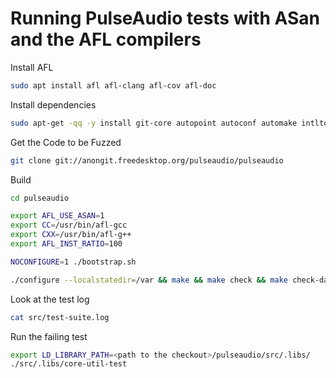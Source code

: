 # Running PulseAudio tests with ASan and the AFL compilers

Install AFL

~~~~bash
sudo apt install afl afl-clang afl-cov afl-doc
~~~~

Install dependencies

~~~~bash
sudo apt-get -qq -y install git-core autopoint autoconf automake intltool check libasound2-dev libasyncns-dev libatomic-ops-dev libavahi-client-dev libbluetooth-dev libsbc-dev libcap-dev libfftw3-dev libgconf2-dev libglib2.0-dev libgtk-3-dev libice-dev libjack-dev libjson-c-dev liblircclient-dev libltdl-dev liborc-0.4-dev libsamplerate0-dev libsndfile1-dev libspeexdsp-dev libssl-dev libtdb-dev libudev-dev libwebrtc-audio-processing-dev libwrap0-dev libx11-xcb-dev libxcb1-dev libxtst-dev
~~~~

Get the Code to be Fuzzed

~~~~bash
git clone git://anongit.freedesktop.org/pulseaudio/pulseaudio
~~~~

Build

~~~~bash
cd pulseaudio

export AFL_USE_ASAN=1
export CC=/usr/bin/afl-gcc
export CXX=/usr/bin/afl-g++
export AFL_INST_RATIO=100

NOCONFIGURE=1 ./bootstrap.sh

./configure --localstatedir=/var && make && make check && make check-daemon && make install DESTDIR=`mktemp -d`
~~~~

Look at the test log

~~~~bash
cat src/test-suite.log
~~~~

Run the failing test

~~~~bash
export LD_LIBRARY_PATH=<path to the checkout>/pulseaudio/src/.libs/
./src/.libs/core-util-test
~~~~

